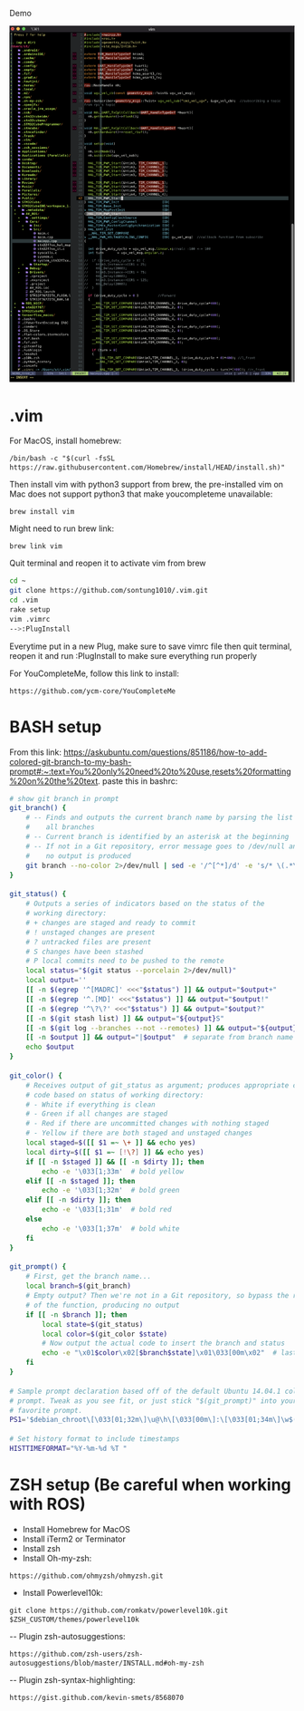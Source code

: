 Demo

![Demo](Demo.png)


.vim
====
For MacOS, install homebrew:
```
/bin/bash -c "$(curl -fsSL https://raw.githubusercontent.com/Homebrew/install/HEAD/install.sh)"
```
Then install vim with python3 support from brew, the pre-installed vim on Mac does not support python3 that make youcompleteme unavailable:
```
brew install vim
```
Might need to run brew link:
```
brew link vim
```
Quit terminal and reopen it to activate vim from brew

```bash
cd ~
git clone https://github.com/sontung1010/.vim.git
cd .vim
rake setup
vim .vimrc
-->:PlugInstall
```

Everytime put in a new Plug, make sure to save vimrc file then quit terminal, reopen it and run :PlugInstall to make sure everything run properly

For YouCompleteMe, follow this link to install:

```
https://github.com/ycm-core/YouCompleteMe
```

BASH setup
====
From this link: https://askubuntu.com/questions/851186/how-to-add-colored-git-branch-to-my-bash-prompt#:~:text=You%20only%20need%20to%20use,resets%20formatting%20on%20the%20text.
paste this in bashrc:

```bash
# show git branch in prompt
git_branch() {
    # -- Finds and outputs the current branch name by parsing the list of
    #    all branches
    # -- Current branch is identified by an asterisk at the beginning
    # -- If not in a Git repository, error message goes to /dev/null and
    #    no output is produced
    git branch --no-color 2>/dev/null | sed -e '/^[^*]/d' -e 's/* \(.*\)/\1/'
}

git_status() {
    # Outputs a series of indicators based on the status of the
    # working directory:
    # + changes are staged and ready to commit
    # ! unstaged changes are present
    # ? untracked files are present
    # S changes have been stashed
    # P local commits need to be pushed to the remote
    local status="$(git status --porcelain 2>/dev/null)"
    local output=''
    [[ -n $(egrep '^[MADRC]' <<<"$status") ]] && output="$output+"
    [[ -n $(egrep '^.[MD]' <<<"$status") ]] && output="$output!"
    [[ -n $(egrep '^\?\?' <<<"$status") ]] && output="$output?"
    [[ -n $(git stash list) ]] && output="${output}S"
    [[ -n $(git log --branches --not --remotes) ]] && output="${output}P"
    [[ -n $output ]] && output="|$output"  # separate from branch name
    echo $output
}

git_color() {
    # Receives output of git_status as argument; produces appropriate color
    # code based on status of working directory:
    # - White if everything is clean
    # - Green if all changes are staged
    # - Red if there are uncommitted changes with nothing staged
    # - Yellow if there are both staged and unstaged changes
    local staged=$([[ $1 =~ \+ ]] && echo yes)
    local dirty=$([[ $1 =~ [!\?] ]] && echo yes)
    if [[ -n $staged ]] && [[ -n $dirty ]]; then
        echo -e '\033[1;33m'  # bold yellow
    elif [[ -n $staged ]]; then
        echo -e '\033[1;32m'  # bold green
    elif [[ -n $dirty ]]; then
        echo -e '\033[1;31m'  # bold red
    else
        echo -e '\033[1;37m'  # bold white
    fi
}

git_prompt() {
    # First, get the branch name...
    local branch=$(git_branch)
    # Empty output? Then we're not in a Git repository, so bypass the rest
    # of the function, producing no output
    if [[ -n $branch ]]; then
        local state=$(git_status)
        local color=$(git_color $state)
        # Now output the actual code to insert the branch and status
        echo -e "\x01$color\x02[$branch$state]\x01\033[00m\x02"  # last bit resets color
    fi
}

# Sample prompt declaration based off of the default Ubuntu 14.04.1 color
# prompt. Tweak as you see fit, or just stick "$(git_prompt)" into your
# favorite prompt.
PS1='$debian_chroot\[\033[01;32m\]\u@\h\[\033[00m\]:\[\033[01;34m\]\w$(git_prompt)\[\033[00m\]\$ '

# Set history format to include timestamps
HISTTIMEFORMAT="%Y-%m-%d %T "
```

ZSH setup (Be careful when working with ROS)
====

- Install Homebrew for MacOS
- Install iTerm2 or Terminator
- Install zsh
- Install Oh-my-zsh:
```
https://github.com/ohmyzsh/ohmyzsh.git
```
- Install Powerlevel10k:
```
git clone https://github.com/romkatv/powerlevel10k.git $ZSH_CUSTOM/themes/powerlevel10k
```
-- Plugin zsh-autosuggestions:
```
https://github.com/zsh-users/zsh-autosuggestions/blob/master/INSTALL.md#oh-my-zsh
```
-- Plugin zsh-syntax-highlighting:
```
https://gist.github.com/kevin-smets/8568070
```
